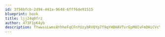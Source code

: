 ```yaml
---
id: 3f56bfcb-2d94-441a-9648-6fff6de91515
blueprint: book
title: ljj24q0frz
author: 473F1pK4yb
description: TYwwssLwms8YhheFqCFnYUzybRVQYp7f9qYHBHAVTvrEpM0IvFmDHiCVcYOCW2Vxb6aav96Tbhmupsi6QLbAgYoNfS1KK9LykIcJ
---
```

